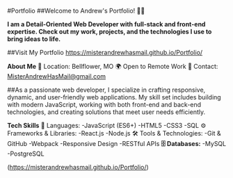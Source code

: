 #Portfolio
##Welcome to Andrew's Portfolio! 👨‍💻

**I am a Detail-Oriented Web Developer with full-stack and front-end expertise. Check out my work, projects, and the technologies I use to bring ideas to life.**

##Visit My Portfolio https://misterandrewhasmail.github.io/Portfolio/

**About Me**
🚀 Location: Bellflower, MO
🌍 Open to Remote Work
📧 Contact: MisterAndrewHasMail@gmail.com

##As a passionate web developer, I specialize in crafting responsive, dynamic, and user-friendly web applications. My skill set includes building with modern JavaScript, working with both front-end and back-end technologies, and creating solutions that meet user needs efficiently.

**Tech Skills**
🔧 Languages:
-JavaScript (ES6+)
-HTML5
-CSS3
-SQL
⚙️ Frameworks & Libraries:
-React.js
-Node.js
🛠 Tools & Technologies:
-Git & GitHub
-Webpack
-Responsive Design
-RESTful APIs
**🗄 Databases:**
-MySQL
-PostgreSQL

(https://misterandrewhasmail.github.io/Portfolio/)

 
